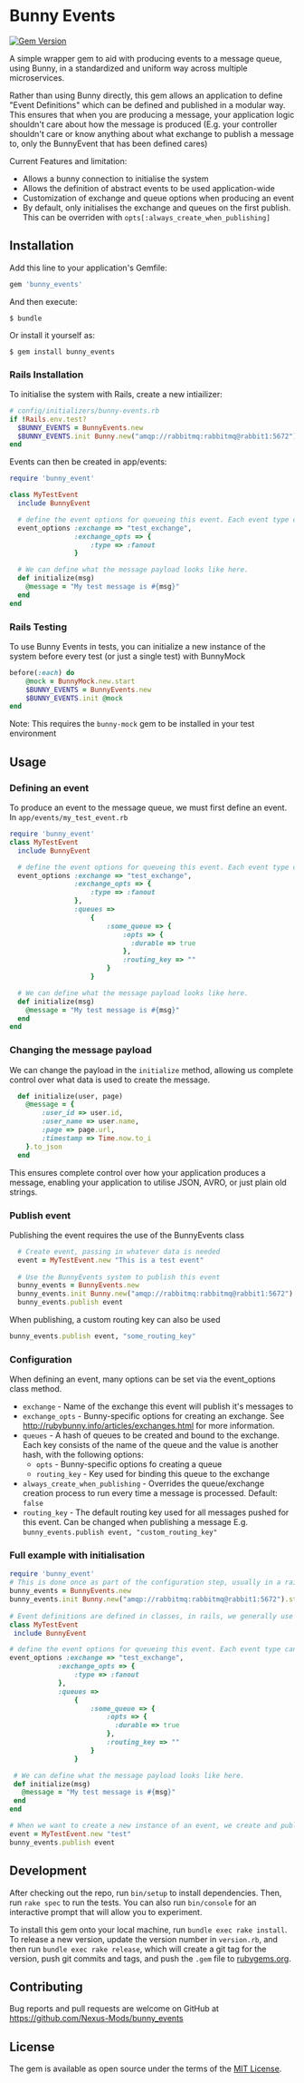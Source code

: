 # Bunny Events

[![Gem Version](https://badge.fury.io/rb/bunny_events.svg)](https://badge.fury.io/rb/bunny_events)

A simple wrapper gem to aid with producing events to a message queue, using Bunny, in a standardized and uniform way across multiple microservices.

Rather than using Bunny directly, this gem allows an application to define "Event Definitions" which can be defined and published
in a modular way. This ensures that when you are producing a message, your application logic shouldn't care about how the
message is produced (E.g. your controller shouldn't care or know anything about what exchange to publish a message to, only the BunnyEvent 
that has been defined cares)

Current Features and limitation:

- Allows a bunny connection to initialise the system
- Allows the definition of abstract events to be used application-wide
- Customization of exchange and queue options when producing an event
- By default, only initialises the exchange and queues on the first publish. This can be overriden with `opts[:always_create_when_publishing]`

## Installation

Add this line to your application's Gemfile:

```ruby
gem 'bunny_events'
```

And then execute:

    $ bundle

Or install it yourself as:

    $ gem install bunny_events
    
### Rails Installation
To initialise the system with Rails, create a new intiailizer:

```ruby
# config/initializers/bunny-events.rb
if !Rails.env.test?
  $BUNNY_EVENTS = BunnyEvents.new
  $BUNNY_EVENTS.init Bunny.new("amqp://rabbitmq:rabbitmq@rabbit1:5672").start
end
```

Events can then be created in app/events:

```ruby
require 'bunny_event'

class MyTestEvent
  include BunnyEvent

  # define the event options for queueing this event. Each event type can have different options.
  event_options :exchange => "test_exchange",
                :exchange_opts => {
                    :type => :fanout
                }

  # We can define what the message payload looks like here.
  def initialize(msg)
    @message = "My test message is #{msg}"
  end
end
```

### Rails Testing

To use Bunny Events in tests, you can initialize a new instance of the system before every test (or just a single test) with BunnyMock

```ruby
before(:each) do
    @mock = BunnyMock.new.start
    $BUNNY_EVENTS = BunnyEvents.new
    $BUNNY_EVENTS.init @mock
end
```

Note: This requires the `bunny-mock` gem to be installed in your test environment

## Usage

### Defining an event

To produce an event to the message queue, we must first define an event. In `app/events/my_test_event.rb`

```ruby
require 'bunny_event'
class MyTestEvent
  include BunnyEvent

  # define the event options for queueing this event. Each event type can have different options.
  event_options :exchange => "test_exchange",
                :exchange_opts => {
                    :type => :fanout
                },
                :queues =>
                    {
                        :some_queue => {
                            :opts => {
                              :durable => true
                            },
                            :routing_key => ""
                        }
                    }

  # We can define what the message payload looks like here.
  def initialize(msg)
    @message = "My test message is #{msg}"
  end
end

```

### Changing the message payload

We can change the payload in the `initialize` method, allowing us complete control over what data is used to create the message.

```ruby
  def initialize(user, page)
    @message = {
        :user_id => user.id,
        :user_name => user.name,
        :page => page.url,
        :timestamp => Time.now.to_i
    }.to_json
  end
```

This ensures complete control over how your application produces a message, enabling your application to utilise JSON, AVRO, or just plain old strings.

### Publish event

Publishing the event requires the use of the BunnyEvents class

```ruby
  # Create event, passing in whatever data is needed
  event = MyTestEvent.new "This is a test event"
  
  # Use the BunnyEvents system to publish this event
  bunny_events = BunnyEvents.new 
  bunny_events.init Bunny.new("amqp://rabbitmq:rabbitmq@rabbit1:5672").start
  bunny_events.publish event
```

When publishing, a custom routing key can also be used

```ruby
bunny_events.publish event, "some_routing_key"
```

### Configuration

When defining an event, many options can be set via the event_options class method.

- `exchange` - Name of the exchange this event will publish it's messages to
- `exchange_opts` - Bunny-specific options for creating an exchange. See http://rubybunny.info/articles/exchanges.html for more information.
- `queues` - A hash of queues to be created and bound to the exchange. Each key consists of the name of the queue and the value is another hash, with the following options:
   - `opts` - Bunny-specific options fo creating a queue
   - `routing_key` - Key used for binding this queue to the exchange
- `always_create_when_publishing` - Overrides the queue/exchange creation process to run every time a message is processed. Default: `false`
- `routing_key` - The default routing key used for all messages pushed for this event. Can be changed when publishing a message E.g. ```bunny_events.publish event, "custom_routing_key"```

### Full example with initialisation

```ruby
require 'bunny_event'
# This is done once as part of the configuration step, usually in a rails initializer, or at the start of your application
bunny_events = BunnyEvents.new 
bunny_events.init Bunny.new("amqp://rabbitmq:rabbitmq@rabbit1:5672").start
   
# Event definitions are defined in classes, in rails, we generally use app/messages
class MyTestEvent
 include BunnyEvent

# define the event options for queueing this event. Each event type can have different options.
event_options :exchange => "test_exchange",
            :exchange_opts => {
                :type => :fanout
            },
            :queues =>
                {
                    :some_queue => {
                        :opts => {
                          :durable => true
                        },
                        :routing_key => ""
                    }
                }

 # We can define what the message payload looks like here.
 def initialize(msg)
   @message = "My test message is #{msg}"
 end
end

# When we want to create a new instance of an event, we create and publish the object
event = MyTestEvent.new "test"
bunny_events.publish event
```

## Development

After checking out the repo, run `bin/setup` to install dependencies. Then, run `rake spec` to run the tests. You can also run `bin/console` for an interactive prompt that will allow you to experiment.

To install this gem onto your local machine, run `bundle exec rake install`. To release a new version, update the version number in `version.rb`, and then run `bundle exec rake release`, which will create a git tag for the version, push git commits and tags, and push the `.gem` file to [rubygems.org](https://rubygems.org).

## Contributing

Bug reports and pull requests are welcome on GitHub at https://github.com/Nexus-Mods/bunny_events

## License

The gem is available as open source under the terms of the [MIT License](https://opensource.org/licenses/MIT).
